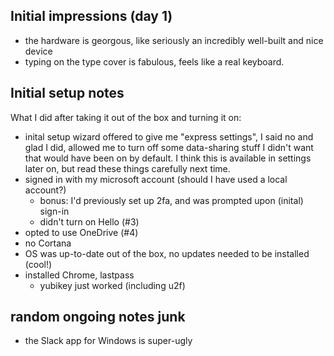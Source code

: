 
## Initial impressions (day 1)

- the hardware is georgous, like seriously an incredibly well-built and nice device
- typing on the type cover is fabulous, feels like a real keyboard.

## Initial setup notes

What I did after taking it out of the box and turning it on:

- inital setup wizard offered to give me "express settings", I said no and glad I did, allowed me to turn off some data-sharing stuff I didn't want that would have been on by default. I think this is available in settings later on, but read these things carefully next time.
- signed in with my microsoft account (should I have used a local account?)
  - bonus: I'd previously set up 2fa, and was prompted upon (inital) sign-in
  - didn't turn on Hello (#3)
- opted to use OneDrive (#4)
- no Cortana
- OS was up-to-date out of the box, no updates needed to be installed (cool!)
- installed Chrome, lastpass
  - yubikey just worked (including u2f)

## random ongoing notes junk

- the Slack app for Windows is super-ugly

